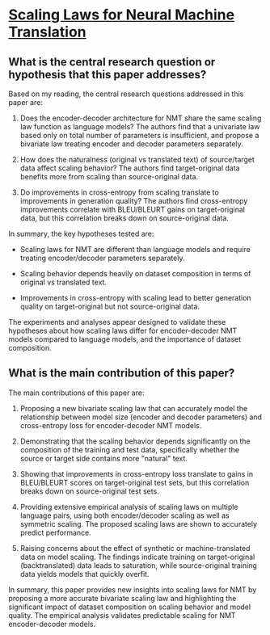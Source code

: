 # [Scaling Laws for Neural Machine Translation](https://arxiv.org/abs/2109.07740v1)

## What is the central research question or hypothesis that this paper addresses?

 Based on my reading, the central research questions addressed in this paper are:

1) Does the encoder-decoder architecture for NMT share the same scaling law function as language models? The authors find that a univariate law based only on total number of parameters is insufficient, and propose a bivariate law treating encoder and decoder parameters separately.

2) How does the naturalness (original vs translated text) of source/target data affect scaling behavior? The authors find target-original data benefits more from scaling than source-original data.

3) Do improvements in cross-entropy from scaling translate to improvements in generation quality? The authors find cross-entropy improvements correlate with BLEU/BLEURT gains on target-original data, but this correlation breaks down on source-original data.

In summary, the key hypotheses tested are:

- Scaling laws for NMT are different than language models and require treating encoder/decoder parameters separately.

- Scaling behavior depends heavily on dataset composition in terms of original vs translated text.

- Improvements in cross-entropy with scaling lead to better generation quality on target-original but not source-original data.

The experiments and analyses appear designed to validate these hypotheses about how scaling laws differ for encoder-decoder NMT models compared to language models, and the importance of dataset composition.


## What is the main contribution of this paper?

 The main contributions of this paper are:

1. Proposing a new bivariate scaling law that can accurately model the relationship between model size (encoder and decoder parameters) and cross-entropy loss for encoder-decoder NMT models. 

2. Demonstrating that the scaling behavior depends significantly on the composition of the training and test data, specifically whether the source or target side contains more "natural" text.

3. Showing that improvements in cross-entropy loss translate to gains in BLEU/BLEURT scores on target-original test sets, but this correlation breaks down on source-original test sets. 

4. Providing extensive empirical analysis of scaling laws on multiple language pairs, using both encoder/decoder scaling as well as symmetric scaling. The proposed scaling laws are shown to accurately predict performance.

5. Raising concerns about the effect of synthetic or machine-translated data on model scaling. The findings indicate training on target-original (backtranslated) data leads to saturation, while source-original training data yields models that quickly overfit.

In summary, this paper provides new insights into scaling laws for NMT by proposing a more accurate bivariate scaling law and highlighting the significant impact of dataset composition on scaling behavior and model quality. The empirical analysis validates predictable scaling for NMT encoder-decoder models.
